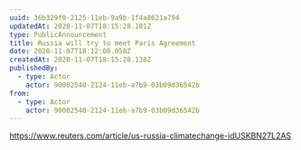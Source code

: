```yaml
---
uuid: 36b329f0-2125-11eb-9a9b-1f4a8621a794
updatedAt: 2020-11-07T18:15:28.101Z
type: PublicAnnouncement
title: Russia will try to meet Paris Agreement
date: 2020-11-07T18:12:08.058Z
createdAt: 2020-11-07T18:15:28.138Z
publishedBy:
  - type: Actor
    actor: 90002540-2124-11eb-a7b9-03b09d36542b
from:
  - type: Actor
    actor: 90002540-2124-11eb-a7b9-03b09d36542b
---
```

https://www.reuters.com/article/us-russia-climatechange-idUSKBN27L2AS